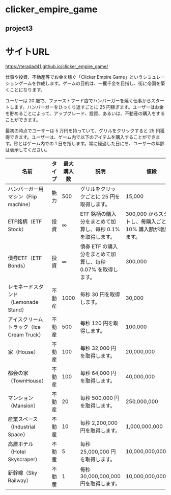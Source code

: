 # clicker_empire_game
## project3

# サイトURL
https://teradad41.github.io/clicker_empire_game/

仕事や投資、不動産等でお金を稼ぐ「Clicker Empire Game」というシミュレーションゲームを作成します。ゲームの目的は、一攫千金を目指し、街に帝国を築くことになります。

ユーザーは 20 歳で、ファーストフード店でハンバーガーを焼く仕事からスタートします。ハンバーガーをひっくり返すごとに 25 円稼ぎます。ユーザーはお金を貯めることによって、アップグレード、投資、あるいは、不動産の購入をすることができます。

最初の時点でユーザーは 5 万円を持っていて、グリルをクリックすると 25 円獲得できます。ユーザーは、ゲーム内で以下のアイテムを購入することができます。秒とはゲーム内での 1 日を指します。常に経過した日にち、ユーザーの年齢は表示してください。



| 名前                                      | タイプ | 最大購入数 | 説明                                                         | 値段                                                          | 
| ----------------------------------------- | ------ | ---------- | ------------------------------------------------------------ | ------------------------------------------------------------- | 
| ハンバーガー用マシン（Flip machine）      | 能力   | 500        | グリルをクリックごとに 25 円を取得します。                   | 15,000                                                        | 
| ETF銘柄（ETF Stock）                      | 投資   | ∞         | ETF 銘柄の購入分をまとめて加算し、毎秒 0.1% を取得します。	  | 300,000 からスタートし、毎購入ごとに 10% 購入額が増加します。 | 
| 債券ETF（ETF Bonds）                      | 投資   | ∞         | 債券 ETF の購入分をまとめて加算し、毎秒 0.07% を取得します。 | 300,000                                                       | 
| レモネードスタンド（Lemonade Stand）      | 不動産 | 1000       | 毎秒 30 円を取得します。                                     | 30,000                                                        | 
| アイスクリームトラック（Ice Cream Truck） | 不動産 | 500        | 毎秒 120 円を取得します。                                    | 100,000                                                       | 
| 家（House）                               | 不動産 | 100        | 毎秒 32,000 円を取得します。                                 | 20,000,000                                                    | 
| 都会の家（TownHouse）                     | 不動産 | 100        | 毎秒 64,000 円を取得します。                                 | 40,000,000                                                    | 
| マンション（Mansion）                     | 不動産 | 20         | 毎秒 500,000 円を取得します。                                | 250,000,000                                                   | 
| 産業スペース（Industrial Space）          | 不動産 | 10         | 毎秒 2,200,000 円を取得します。                              | 1,000,000,000                                                 | 
| 高層ホテル（Hotel Skyscraper）            | 不動産 | 5          | 毎秒 25,000,000 円を取得します。	                            | 10,000,000,000                                                | 
| 新幹線（Sky Railway）                     | 不動産 | 1          | 毎秒 30,000,000,000 円を取得します。                         | 10,000,000,000,000                                            | 
